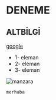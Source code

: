 # DENEME

## ALTBİLGİ

[google](http://www.google.com)


- 1- eleman
- 2- eleman 
- 3- eleman

![manzara](https://fotolifeakademi.com/uploads/2020/04/manzara-fotografi-cekmek-724x394.webp)
```
merhaba
```

